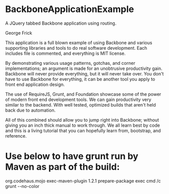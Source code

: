 BackboneApplicationExample
==========================

A JQuery tabbed Backbone application using routing.

George Frick

This application is a full blown example of using Backbone and various supporting libraries and tools to do real software development. Each includes file is commented, and everything is MIT license.

By demonstrating various usage patterns, gotchas, and corner implementations; an argument is made for an unobtrusive productivity gain. Backbone will never provide everything, but it will never take over. You don't have to use Backbone for everything, it can be another tool you apply to front end application design.

The use of RequireJS, Grunt, and Foundation showcase some of the power of modern front end development tools. We can gain productivity very similar to the backend. With well tested, optimized builds that aren't held back due to automation.

All of this combined should allow you to jump right into Backbone; without giving you an inch thick manual to work through. We all learn best by code and this is a living tutorial that you can hopefully learn from, bootstrap, and reference.


Use below to have grunt run by Maven as part of the build:
===========================================================
<plugin>
     <groupId>org.codehaus.mojo</groupId>
     <artifactId>exec-maven-plugin</artifactId>
     <version>1.2.1</version>
     <executions>
         <execution>
             <phase>prepare-package</phase>
             <goals>
                 <goal>exec</goal>
             </goals>
         </execution>
     </executions>
     <configuration>
         <executable>cmd</executable>
         <arguments>
             <argument>/c</argument>
             <argument>grunt</argument>
             <argument>--no-color</argument>
         </arguments>
     </configuration>
 </plugin>
